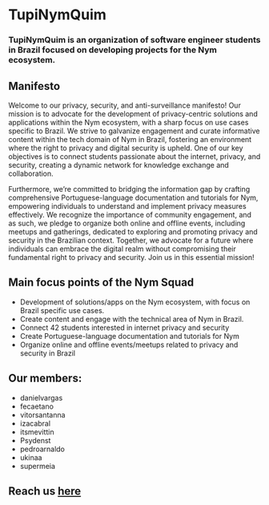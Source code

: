 #  TupiNymQuim

### TupiNymQuim is an organization of software engineer students in Brazil focused on developing projects for the Nym ecosystem.
## Manifesto
Welcome to our privacy, security, and anti-surveillance manifesto! Our mission is to advocate for the development of privacy-centric solutions and applications within the Nym ecosystem, with a sharp focus on use cases specific to Brazil. We strive to galvanize engagement and curate informative content within the tech domain of Nym in Brazil, fostering an environment where the right to privacy and digital security is upheld. One of our key objectives is to connect students passionate about the internet, privacy, and security, creating a dynamic network for knowledge exchange and collaboration.

Furthermore, we’re committed to bridging the information gap by crafting comprehensive Portuguese-language documentation and tutorials for Nym, empowering individuals to understand and implement privacy measures effectively. We recognize the importance of community engagement, and as such, we pledge to organize both online and offline events, including meetups and gatherings, dedicated to exploring and promoting privacy and security in the Brazilian context. Together, we advocate for a future where individuals can embrace the digital realm without compromising their fundamental right to privacy and security. Join us in this essential mission!

## Main focus points of the Nym Squad
- Development of solutions/apps on the Nym ecosystem, with focus on Brazil specific use cases.
- Create content and engage with the technical area of Nym in Brazil.
- Connect 42 students interested in internet privacy and security
- Create Portuguese-language documentation and tutorials for Nym
- Organize online and offline events/meetups related to privacy and security in Brazil

## Our members:
- danielvargas
- fecaetano
- vitorsantanna
- izacabral
- itsmevittin
- Psydenst
- pedroarnaldo
- ukinaa
- supermeia


## Reach us [here](https://t.me/+jO97cIbMEbowZWRh/)
